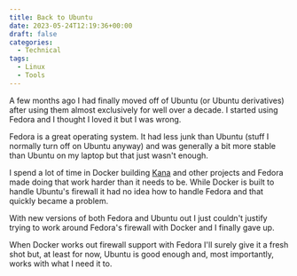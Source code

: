 ```yaml
---
title: Back to Ubuntu
date: 2023-05-24T12:19:36+00:00
draft: false
categories:
  - Technical
tags:
  - Linux
  - Tools
---
```


A few months ago I had finally moved off of Ubuntu (or Ubuntu derivatives) after using them almost exclusively for well over a decade. I started using Fedora and I thought I loved it but I was wrong.

Fedora is a great operating system. It had less junk than Ubuntu (stuff I normally turn off on Ubuntu anyway) and was generally a bit more stable than Ubuntu on my laptop but that just wasn't enough.

I spend a lot of time in Docker building [Kana][1] and other projects and Fedora made doing that work harder than it needs to be. While Docker is built to handle Ubuntu's firewall it had no idea how to handle Fedora and that quickly became a problem.

With new versions of both Fedora and Ubuntu out I just couldn't justify trying to work around Fedora's firewall with Docker and I finally gave up.

When Docker works out firewall support with Fedora I'll surely give it a fresh shot but, at least for now, Ubuntu is good enough and, most importantly, works with what I need it to.

 [1]: https://github.com/ChrisWiegman/kana/